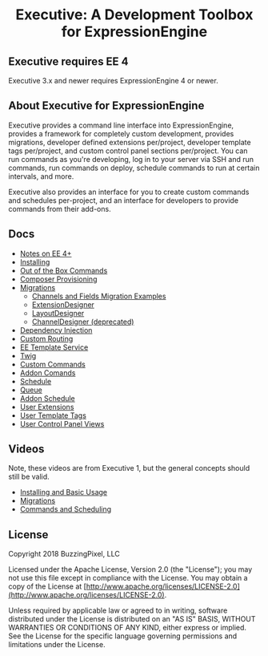 <div align="center">
    <h1>Executive: A Development Toolbox for ExpressionEngine</h1>
</div>

## Executive requires EE 4

Executive 3.x and newer requires ExpressionEngine 4 or newer.

## About Executive for ExpressionEngine

Executive provides a command line interface into ExpressionEngine, provides a framework for completely custom development,  provides migrations, developer defined extensions per/project, developer template tags per/project, and custom control panel sections per/project. You can run commands as you're developing, log in to your server via SSH and run commands, run commands on deploy, schedule commands to run at certain intervals, and more.

Executive also provides an interface for you to create custom commands and schedules per-project, and an interface for developers to provide commands from their add-ons.

## Docs

- [Notes on EE 4+](docs/ee4.md)
- [Installing](docs/install.md)
- [Out of the Box Commands](docs/out-of-box-commands.md)
- [Composer Provisioning](docs/composer-provisioning.md)
- [Migrations](docs/migrations.md)
    - [Channels and Fields Migration Examples](docs/channels-and-fields-migration-examples.md)
    - [ExtensionDesigner](docs/extension-designer.md)
    - [LayoutDesigner](docs/layout-designer.md)
    - [ChannelDesigner (deprecated)](docs/channel-designer.md)
- [Dependency Injection](docs/dependency-injection.md)
- [Custom Routing](docs/custom-routing.md)
- [EE Template Service](docs/ee-template-service.md)
- [Twig](docs/twig.md)
- [Custom Commands](docs/custom-commands.md)
- [Addon Comands](docs/addon-commands.md)
- [Schedule](docs/schedule.md)
- [Queue](docs/queue.md)
- [Addon Schedule](docs/addon-schedule.md)
- [User Extensions](docs/user-extensions.md)
- [User Template Tags](docs/user-template-tags.md)
- [User Control Panel Views](docs/user-control-panel-views.md)

## Videos

Note, these videos are from Executive 1, but the general concepts should still be valid.

- [Installing and Basic Usage](https://vimeo.com/231915582)
- [Migrations](https://vimeo.com/231917905)
- [Commands and Scheduling](https://vimeo.com/231919679)

## License

Copyright 2018 BuzzingPixel, LLC

Licensed under the Apache License, Version 2.0 (the "License");
you may not use this file except in compliance with the License.
You may obtain a copy of the License at [http://www.apache.org/licenses/LICENSE-2.0](http://www.apache.org/licenses/LICENSE-2.0).

Unless required by applicable law or agreed to in writing, software
distributed under the License is distributed on an "AS IS" BASIS,
WITHOUT WARRANTIES OR CONDITIONS OF ANY KIND, either express or implied.
See the License for the specific language governing permissions and
limitations under the License.
